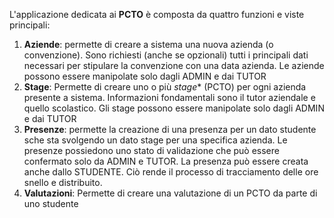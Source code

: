 L'applicazione dedicata ai **PCTO** è composta da quattro funzioni e viste principali:

1. **Aziende**: permette di creare a sistema una nuova azienda (o convenzione). Sono richiesti (anche se opzionali) tutti i principali dati necessari per stipulare la convenzione con una data azienda. Le aziende possono essere manipolate solo dagli ADMIN e dai TUTOR
2. **Stage**: Permette di creare uno o più *stage** (PCTO) per ogni azienda presente a sistema. Informazioni fondamentali sono il tutor aziendale e quello scolastico. Gli stage possono essere manipolate solo dagli ADMIN e dai TUTOR
3. **Presenze**: permette la creazione di una presenza per un dato studente sche sta svolgendo un dato stage per una specifica azienda. Le presenze possiedono uno stato di validazione che può essere confermato solo da ADMIN e TUTOR. La presenza può essere creata anche dallo STUDENTE. Ciò rende il processo di tracciamento delle ore snello e distribuito.
4. **Valutazioni**: Permette di creare una valutazione di un PCTO da parte di uno studente